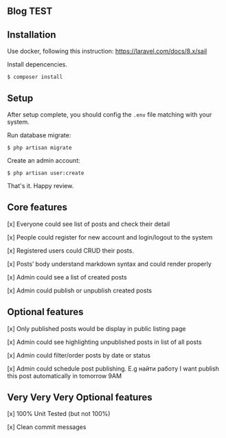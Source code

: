 ## Blog TEST

## Installation

Use docker, following this instruction: https://laravel.com/docs/8.x/sail

Install depencencies.

```
$ composer install
```

## Setup

After setup complete, you should config the `.env` file matching with your system.

Run database migrate:

```
$ php artisan migrate
```

Create an admin account:

```
$ php artisan user:create
```

That's it. Happy review.

## Core features

[x] Everyone could see list of posts and check their detail

[x] People could register for new account and login/logout to the system

[x] Registered users could CRUD their posts.

[x] Posts’ body understand markdown syntax and could render properly

[x] Admin could see a list of created posts

[x] Admin could publish or unpublish created posts

## Optional features

[x] Only published posts would be display in public listing page

[x] Admin could see highlighting unpublished posts in list of all posts

[x] Admin could filter/order posts by date or status

[x] Admin could schedule post publishing. E.g найти работу I want publish this post automatically in tomorrow 9AM


## Very Very Very Optional features

[x] 100% Unit Tested (but not 100%)

[x] Clean commit messages

